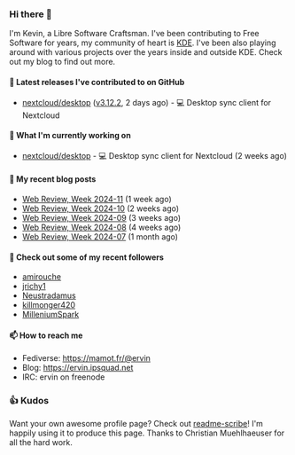 ### Hi there 👋

I'm Kevin, a Libre Software Craftsman. I've been contributing to Free Software for years,
my community of heart is [KDE](https://kde.org). I've been also playing around with various
projects over the years inside and outside KDE. Check out my blog to find out more.

#### 🔭 Latest releases I've contributed to on GitHub

- [nextcloud/desktop](https://github.com/nextcloud/desktop) ([v3.12.2](https://github.com/nextcloud/desktop/releases/tag/v3.12.2), 2 days ago) - 💻 Desktop sync client for Nextcloud

#### 🌱 What I'm currently working on

- [nextcloud/desktop](https://github.com/nextcloud/desktop) - 💻 Desktop sync client for Nextcloud (2 weeks ago)

#### 📜 My recent blog posts

- [Web Review, Week 2024-11](https://ervin.ipsquad.net/blog/2024/03/15/web-review-week-2024-11/) (1 week ago)
- [Web Review, Week 2024-10](https://ervin.ipsquad.net/blog/2024/03/08/web-review-week-2024-10/) (2 weeks ago)
- [Web Review, Week 2024-09](https://ervin.ipsquad.net/blog/2024/03/01/web-review-week-2024-09/) (3 weeks ago)
- [Web Review, Week 2024-08](https://ervin.ipsquad.net/blog/2024/02/23/web-review-week-2024-08/) (4 weeks ago)
- [Web Review, Week 2024-07](https://ervin.ipsquad.net/blog/2024/02/16/web-review-week-2024-07/) (1 month ago)

#### 👯 Check out some of my recent followers

- [amirouche](https://github.com/amirouche)
- [jrichy1](https://github.com/jrichy1)
- [Neustradamus](https://github.com/Neustradamus)
- [killmonger420](https://github.com/killmonger420)
- [MilleniumSpark](https://github.com/MilleniumSpark)

#### 📫 How to reach me

- Fediverse: https://mamot.fr/@ervin
- Blog: https://ervin.ipsquad.net
- IRC: ervin on freenode

### 👍 Kudos

Want your own awesome profile page? Check out [readme-scribe](https://github.com/muesli/readme-scribe)!
I'm happily using it to produce this page. Thanks to Christian Muehlhaeuser for all the hard work.

